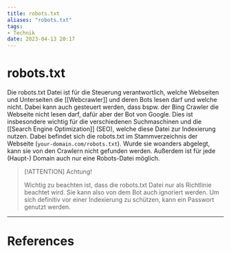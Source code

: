 ```yaml
---
title: robots.txt
aliases: "robots.txt"
tags: 
- Technik
date: 2023-04-13 20:17
---
```


# robots.txt

Die robots.txt Datei ist für die Steuerung verantwortlich, welche Webseiten und Unterseiten die [[Webcrawler]] und deren Bots lesen darf und welche nicht. Dabei kann auch gesteuert werden, dass bspw. der Bing Crawler die Webseite nicht lesen darf, dafür aber der Bot von Google. Dies ist insbesondere wichtig für die verschiedenen Suchmaschinen und die [[Search Engine Optimization]] (SEO), welche diese Datei zur Indexierung nutzen. 
Dabei befindet sich die robots.txt im Stammverzeichnis der Webseite (`your-domain.com/robots.txt`). Wurde sie woanders abgelegt, kann sie von den Crawlern nicht gefunden werden. Außerdem ist für jede (Haupt-) Domain auch nur eine Robots-Datei möglich.

>[!ATTENTION]
> Achtung!
> 
> Wichtig zu beachten ist, dass die robots.txt Datei nur als Richtlinie beachtet wird. Sie kann also von dem Bot auch ignoriert werden. Um sich definitiv vor einer Indexierung zu schützen, kann ein Passwort genutzt werden.



---
# References
